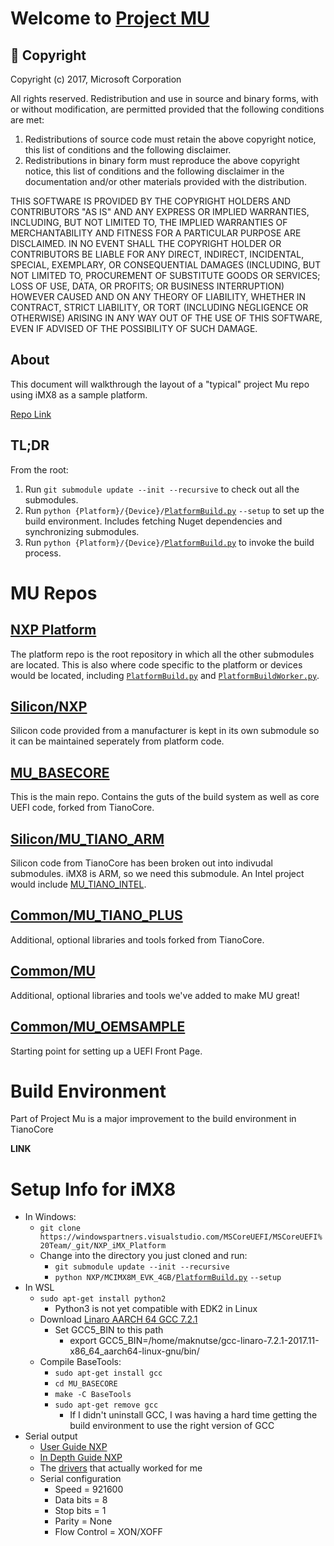 # Welcome to [Project MU](https://microsoft.github.io/mu/)

## &#x1F539; Copyright
Copyright (c) 2017, Microsoft Corporation

All rights reserved. Redistribution and use in source and binary forms, with or without modification, are permitted provided that the following conditions are met:
1. Redistributions of source code must retain the above copyright notice, this list of conditions and the following disclaimer.
2. Redistributions in binary form must reproduce the above copyright notice, this list of conditions and the following disclaimer in the documentation and/or other materials provided with the distribution.

THIS SOFTWARE IS PROVIDED BY THE COPYRIGHT HOLDERS AND CONTRIBUTORS "AS IS" AND ANY EXPRESS OR IMPLIED WARRANTIES, INCLUDING, BUT NOT LIMITED TO, THE IMPLIED WARRANTIES OF MERCHANTABILITY AND FITNESS FOR A PARTICULAR PURPOSE ARE DISCLAIMED. IN NO EVENT SHALL THE COPYRIGHT HOLDER OR CONTRIBUTORS BE LIABLE FOR ANY DIRECT, INDIRECT, INCIDENTAL, SPECIAL, EXEMPLARY, OR CONSEQUENTIAL DAMAGES (INCLUDING, BUT NOT LIMITED TO, PROCUREMENT OF SUBSTITUTE GOODS OR SERVICES; LOSS OF USE, DATA, OR PROFITS; OR BUSINESS INTERRUPTION) HOWEVER CAUSED AND ON ANY THEORY OF LIABILITY, WHETHER IN CONTRACT, STRICT LIABILITY, OR TORT (INCLUDING NEGLIGENCE OR OTHERWISE) ARISING IN ANY WAY OUT OF THE USE OF THIS SOFTWARE, EVEN IF ADVISED OF THE POSSIBILITY OF SUCH DAMAGE.

## About

This document will walkthrough the layout of a "typical" project Mu repo using iMX8 as a sample platform.

[Repo Link](https://github.com/microsoft/mu)

## TL;DR

From the root: 

1. Run `git submodule update --init --recursive` to check out all the submodules.
2. Run `python {Platform}/{Device}/`[`PlatformBuild.py`](#platformbuildpy) `--setup` to set up the build environment. Includes fetching Nuget dependencies and synchronizing submodules.
3. Run `python {Platform}/{Device}/`[`PlatformBuild.py`](#platformbuildpy) to invoke the build process.

# MU Repos

## [NXP Platform](https://windowspartners.visualstudio.com/MSCoreUEFI/MSCoreUEFI%20Team/_git/NXP_iMX_Platform)

The platform repo is the root repository in which all the other submodules are located. This is also where code specific to the platform or devices would be located, including [`PlatformBuild.py`](#platformbuildpy) and [`PlatformBuildWorker.py`](#platformbuildworkerpy).

## [Silicon/NXP](https://windowspartners.visualstudio.com/MSCoreUEFI/MSCoreUEFI%20Team/_git/NXP_iMX_Silicon)

Silicon code provided from a manufacturer is kept in its own submodule so it can be maintained seperately from platform code.

## [MU_BASECORE](https://github.com/Microsoft/mu_basecore)

This is the main repo. Contains the guts of the build system as well as core UEFI code, forked from TianoCore.

## [Silicon/MU_TIANO_ARM](https://github.com/Microsoft/mu_silicon_arm_tiano)

Silicon code from TianoCore has been broken out into indivudal submodules. iMX8 is ARM, so we need this submodule. An Intel project would include [MU_TIANO_INTEL](https://github.com/Microsoft/mu_silicon_intel_tiano).

## [Common/MU_TIANO_PLUS](https://github.com/Microsoft/mu_tiano_plus )

Additional, optional libraries and tools forked from TianoCore.

## [Common/MU](https://github.com/Microsoft/mu_plus)

Additional, optional libraries and tools we've added to make MU great!

## [Common/MU_OEMSAMPLE](https://windowspartners.visualstudio.com/MSCoreUEFI/_git/mu_oemsample)

Starting point for setting up a UEFI Front Page.

# Build Environment

Part of Project Mu is a major improvement to the build environment in TianoCore

**LINK**

# Setup Info for iMX8

- In Windows:
    - `git clone https://windowspartners.visualstudio.com/MSCoreUEFI/MSCoreUEFI%20Team/_git/NXP_iMX_Platform`
    - Change into the directory you just cloned and run:
        - `git submodule update --init --recursive`
        - `python NXP/MCIMX8M_EVK_4GB/`[`PlatformBuild.py`](#platformbuildpy) `--setup`
- In WSL
    - `sudo apt-get install python2`
        - Python3 is not yet compatible with EDK2 in Linux
    - Download [Linaro AARCH 64 GCC 7.2.1](https://releases.linaro.org/components/toolchain/binaries/7.2-2017.11/aarch64-linux-gnu/)
        - Set GCC5_BIN to this path
            - export GCC5_BIN=/home/maknutse/gcc-linaro-7.2.1-2017.11-x86_64_aarch64-linux-gnu/bin/
    - Compile BaseTools:
        - `sudo apt-get install gcc`
        - `cd MU_BASECORE`
        - `make -C BaseTools`
        - `sudo apt-get remove gcc`
            - If I didn't uninstall GCC, I was having a hard time getting the build environment to use the right version of GCC
- Serial output
    - [User Guide NXP](https://www.nxp.com/docs/en/user-guide/IMX8MQUADEVKQSG.pdf)
    - [In Depth Guide NXP](https://www.nxp.com/support/developer-resources/software-development-tools/i.mx-developer-resources/evaluation-kit-for-the-i.mx-8m-applications-processor:MCIMX8M-EVK?tab=In-Depth_Tab)
    - The [drivers](https://www.silabs.com/products/development-tools/software/usb-to-uart-bridge-vcp-drivers) that actually worked for me
    - Serial configuration
        - Speed = 921600
        - Data bits = 8
        - Stop bits = 1
        - Parity = None
        - Flow Control = XON/XOFF
